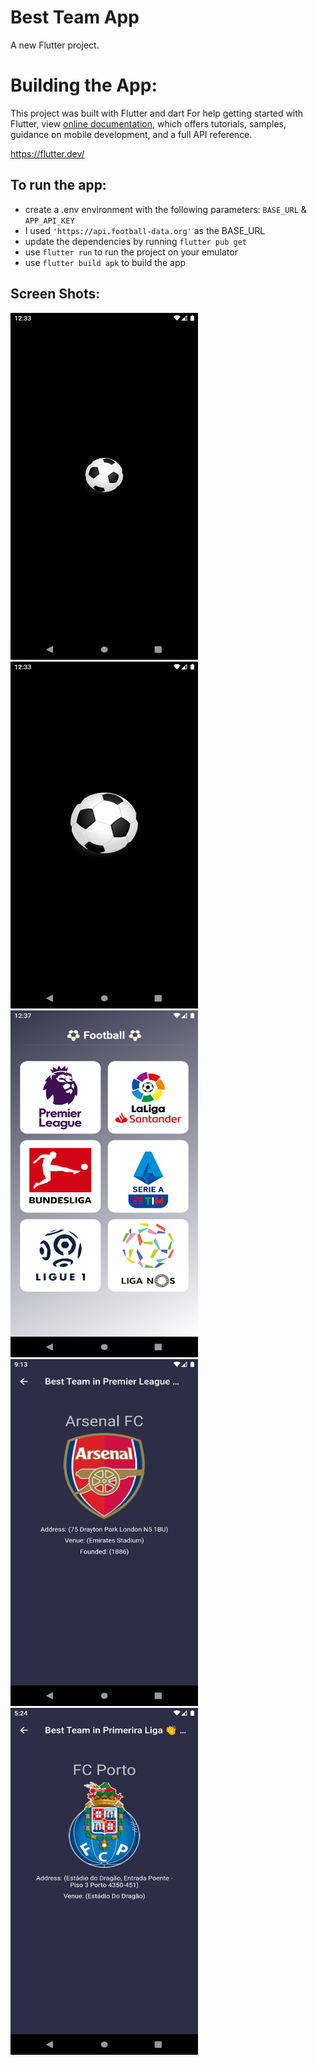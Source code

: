 # Best Team App

A new Flutter project.

# Building the App:

This project was built with Flutter and dart For help getting started with Flutter, view
[online documentation](https://flutter.dev/docs), which offers tutorials,
samples, guidance on mobile development, and a full API reference.

https://flutter.dev/

## To run the app:

- create a .env environment with the following parameters: `BASE_URL` & `APP_API_KEY`
- I used `'https://api.football-data.org'` as the BASE_URL
- update the dependencies by running `flutter pub get`
- use `flutter run` to run the project on your emulator
- use `flutter build apk` to build the app

## Screen Shots:

<img src="screenshots/Screenshot_1661340825.png" width="300" height="555"> <img src="screenshots/Screenshot_1661340827.png" width="300" height="555">
<img src="screenshots/Screenshot_1661341037.png" width="300" height="555"> <img src="screenshots/Screenshot_1661458460.png" width="300" height="555">
<img src="screenshots/Screenshot_1661444733.png" width="300" height="555">
